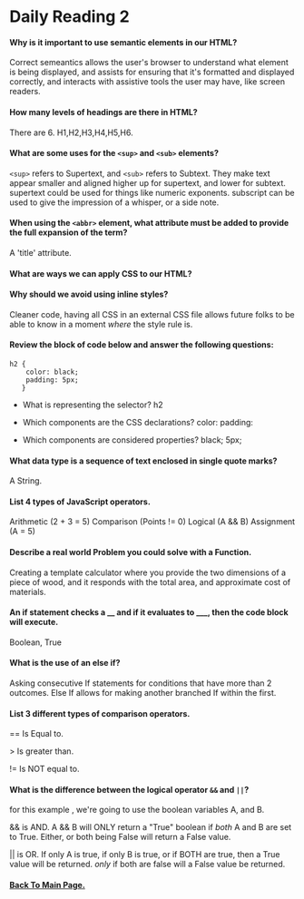 # Daily Reading 2


#### Why is it important to use semantic elements in our HTML?

Correct semeantics allows the user's browser to understand what element is being displayed, and assists for ensuring that it's formatted and displayed correctly, and interacts with assistive tools the user may have, like screen readers.

#### How many levels of headings are there in HTML?

There are 6. H1,H2,H3,H4,H5,H6.

#### What are some uses for the `<sup>` and `<sub>` elements?

`<sup>` refers to Supertext, and `<sub>` refers to Subtext. They make text appear smaller and aligned higher up for supertext, and lower for subtext. supertext could be used for things like numeric exponents. subscript can be used to give the impression of a whisper, or a side note.

#### When using the `<abbr>` element, what attribute must be added to provide the full expansion of the term?
A 'title' attribute.

#### What are ways we can apply CSS to our HTML?



#### Why should we avoid using inline styles?
Cleaner code, having all CSS in an external CSS file allows future folks to be able to know in a moment *where* the style rule is.


#### Review the block of code below and answer the following questions:

```
h2 {
    color: black;
    padding: 5px;
   }
```

- What is representing the selector?
h2

- Which components are the CSS declarations?
color:
padding:
- Which components are considered properties?
black;
5px;

#### What data type is a sequence of text enclosed in single quote marks?
A String.

#### List 4 types of JavaScript operators.
Arithmetic (2 + 3 = 5)
Comparison (Points != 0)
Logical (A && B)
Assignment (A = 5)

#### Describe a real world Problem you could solve with a Function.
Creating a template calculator where you provide the two dimensions of a piece of wood, and it responds with the total area, and approximate cost of materials.

#### An if statement checks a __ and if it evaluates to ___, then the code block will execute.

Boolean, True

#### What is the use of an else if?

Asking consecutive If statements for conditions that have more than 2 outcomes. Else If allows for making another branched If within the first.

#### List 3 different types of comparison operators.

== Is Equal to.

\> Is greater than.

!= Is NOT equal to.



#### What is the difference between the logical operator `&&` and `||`?

for this example , we're going to use the boolean variables A, and B.

&& is AND.
A && B will ONLY return a "True" boolean if *both* A and B are set to True. Either, or both being False will return a False value.

|| is OR.  If only A is true, if only B is true, or if BOTH are true, then a True value will be returned. *only* if both are false will a False value be returned.



#### [Back To Main Page.](https://colorinvert.github.io/reading-notes/)

